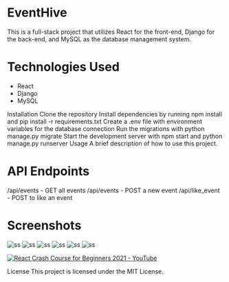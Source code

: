 # EventHive

This is a full-stack project that utilizes React for the front-end, Django for the back-end, and MySQL as the database management system.

# Technologies Used

<ul>
<li>React</li>
<li>Django</li>
<li>MySQL</li>
</ul>  
Installation
Clone the repository
Install dependencies by running npm install and pip install -r requirements.txt
Create a .env file with environment variables for the database connection
Run the migrations with python manage.py migrate
Start the development server with npm start and python manage.py runserver
Usage
A brief description of how to use this project.

# API Endpoints

/api/events - GET all events
/api/events - POST a new event
/api/like_event - POST to like an event

# Screenshots

![ss](https://imgur.com/g43fOxI.png)
![ss](https://imgur.com/UnM6pqP.png)
![ss](https://imgur.com/3wDCBDk.png)
![ss](https://imgur.com/dPs1P3v.png)
![ss](https://imgur.com/UdiuPUC.png)
![ss](https://imgur.com/UnM6pqP.png)

[![React Crash Course for Beginners 2021 - YouTube](https://img.youtube.com/vi/3kFA_dAsXdU/0.jpg)](https://www.youtube.com/watch?v=3kFA_dAsXdU)

License
This project is licensed under the MIT License.
